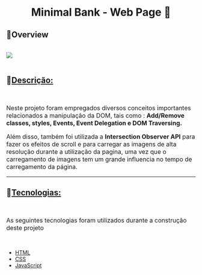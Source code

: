 <h1 align = "center" > <b>Minimal Bank - Web Page 🤑</b> </h1>

<div>
    <h2>👀<b>Overview</b></h2><br>
    <img src = "./img/bank-webpage.gif" align = "center">
</div>
<br>
<h2>📄<u><b>Descrição:</b></u></h2>
<br>
    <div style = "font-size: 16px">
        <p>Neste projeto foram empregados diversos conceitos importantes relacionados a manipulação da DOM, tais como : <strong> Add/Remove classes, styles, Events, Event Delegation e DOM Traversing. </strong></p>
        <p> Além disso, também foi utilizada a <strong>Intersection Observer API</strong> para fazer os efeitos de scroll e para carregar as imagens de alta resolução durante a utilização da pagina, uma vez que o carregamento de imagens tem um grande influencia no tempo de carregamento da página. </p>
    </div>

<hr />

<h2>🚀<u><b>Tecnologias:</b></u></h2>
<br>
<p style="font-size:16px">As seguintes tecnologias foram utilizados durante a construção deste projeto</p>
<br>

- [HTML](https://developer.mozilla.org/en-US/docs/Web/HTML)
- [CSS](https://developer.mozilla.org/en-US/docs/Web/CSS)
- [JavaScript](https://developer.mozilla.org/en-US/docs/Web/JavaScript)
